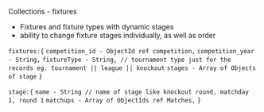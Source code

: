 Collections - fixtures
- Fixtures and fixture types with dynamic stages
- ability to change fixture stages individually, as well as order 

`fixtures:{`
`competition_id - ObjectId ref competition,`
`competition_year - String,`
`fixtureType - String, // tournament type just for the records eg. tournament || league || knockout`
`stages - Array of Objects of stage`
`}`

`stage:{`
`name - String // name of stage like knockout round, matchday 1, round 1`
`matchups - Array of ObjectIds ref Matches,`
`}`


